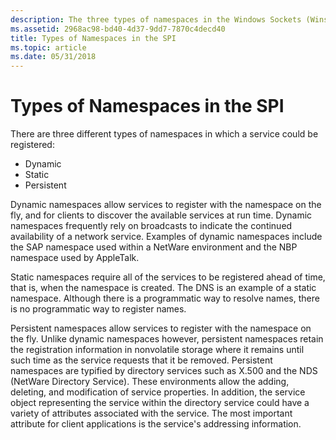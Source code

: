 ```yaml
---
description: The three types of namespaces in the Windows Sockets (Winsock) SPI include dynamic, static, and persistent namespaces.
ms.assetid: 2968ac98-bd40-4d37-9dd7-7870c4decd40
title: Types of Namespaces in the SPI
ms.topic: article
ms.date: 05/31/2018
---
```


# Types of Namespaces in the SPI

There are three different types of namespaces in which a service could be registered:

-   Dynamic
-   Static
-   Persistent

Dynamic namespaces allow services to register with the namespace on the fly, and for clients to discover the available services at run time. Dynamic namespaces frequently rely on broadcasts to indicate the continued availability of a network service. Examples of dynamic namespaces include the SAP namespace used within a NetWare environment and the NBP namespace used by AppleTalk.

Static namespaces require all of the services to be registered ahead of time, that is, when the namespace is created. The DNS is an example of a static namespace. Although there is a programmatic way to resolve names, there is no programmatic way to register names.

Persistent namespaces allow services to register with the namespace on the fly. Unlike dynamic namespaces however, persistent namespaces retain the registration information in nonvolatile storage where it remains until such time as the service requests that it be removed. Persistent namespaces are typified by directory services such as X.500 and the NDS (NetWare Directory Service). These environments allow the adding, deleting, and modification of service properties. In addition, the service object representing the service within the directory service could have a variety of attributes associated with the service. The most important attribute for client applications is the service's addressing information.

 

 



